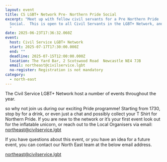 ```yaml
---
layout: event
title: CS LGBT+ Network Pre- Northern Pride Social
excerpt: "Meet up with fellow civil servants for a Pre Northern Pride
  Social.  This is open to all Civil Servants in the LGBT+ Network, and a:gender
  "
date: 2025-06-23T17:36:32.060Z
event:
  host: Civil Service LGBT+ Network
  start: 2025-07-17T17:30:00.000Z
  end: ""
  deadline: 2025-07-15T12:00:00.000Z
  location: The Yard Bar, 2 Scotswood Road  Newcastle NE4 7JB
  email: northeast@civilservice.lgbt
  no-register: Registration is not mandatory
category:
  - north-east
---
```

The Civil Service LGBT+ Network host a number of events throughout the year.

so why not join us during our exciting Pride programme! Starting from 1730, stop by for a drink, or even just a chat and possibly collect your T Shirt for Northern Pride. If you are new to the network or it’s your first event look out for the inflatable unicorn, or reach out to the Local Organisers via email: [northeast@civilservice.lgbt](mailto:northeast@civilservice.lgbt)

If you have questions about this event, or you have an idea for a future event, you can contact our North East team at the below email address.

[northeast@civilservice.lgbt](mailto:northeast@civilservice.lgbt)